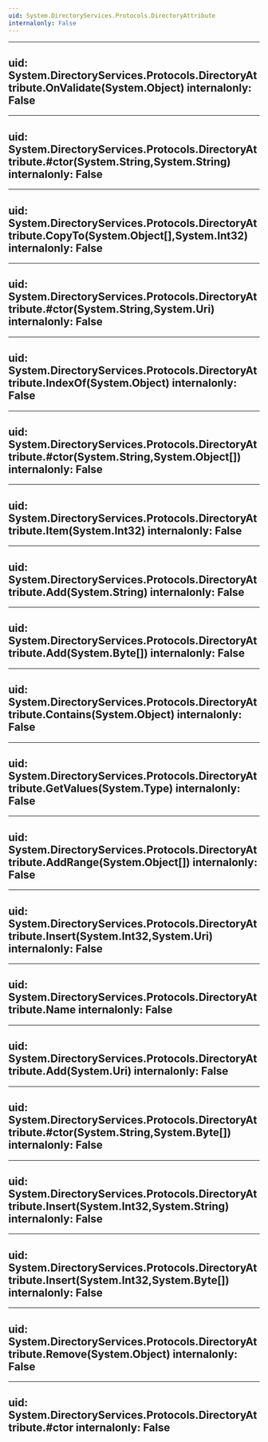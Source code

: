 ```yaml
---
uid: System.DirectoryServices.Protocols.DirectoryAttribute
internalonly: False
---
```


---
uid: System.DirectoryServices.Protocols.DirectoryAttribute.OnValidate(System.Object)
internalonly: False
---

---
uid: System.DirectoryServices.Protocols.DirectoryAttribute.#ctor(System.String,System.String)
internalonly: False
---

---
uid: System.DirectoryServices.Protocols.DirectoryAttribute.CopyTo(System.Object[],System.Int32)
internalonly: False
---

---
uid: System.DirectoryServices.Protocols.DirectoryAttribute.#ctor(System.String,System.Uri)
internalonly: False
---

---
uid: System.DirectoryServices.Protocols.DirectoryAttribute.IndexOf(System.Object)
internalonly: False
---

---
uid: System.DirectoryServices.Protocols.DirectoryAttribute.#ctor(System.String,System.Object[])
internalonly: False
---

---
uid: System.DirectoryServices.Protocols.DirectoryAttribute.Item(System.Int32)
internalonly: False
---

---
uid: System.DirectoryServices.Protocols.DirectoryAttribute.Add(System.String)
internalonly: False
---

---
uid: System.DirectoryServices.Protocols.DirectoryAttribute.Add(System.Byte[])
internalonly: False
---

---
uid: System.DirectoryServices.Protocols.DirectoryAttribute.Contains(System.Object)
internalonly: False
---

---
uid: System.DirectoryServices.Protocols.DirectoryAttribute.GetValues(System.Type)
internalonly: False
---

---
uid: System.DirectoryServices.Protocols.DirectoryAttribute.AddRange(System.Object[])
internalonly: False
---

---
uid: System.DirectoryServices.Protocols.DirectoryAttribute.Insert(System.Int32,System.Uri)
internalonly: False
---

---
uid: System.DirectoryServices.Protocols.DirectoryAttribute.Name
internalonly: False
---

---
uid: System.DirectoryServices.Protocols.DirectoryAttribute.Add(System.Uri)
internalonly: False
---

---
uid: System.DirectoryServices.Protocols.DirectoryAttribute.#ctor(System.String,System.Byte[])
internalonly: False
---

---
uid: System.DirectoryServices.Protocols.DirectoryAttribute.Insert(System.Int32,System.String)
internalonly: False
---

---
uid: System.DirectoryServices.Protocols.DirectoryAttribute.Insert(System.Int32,System.Byte[])
internalonly: False
---

---
uid: System.DirectoryServices.Protocols.DirectoryAttribute.Remove(System.Object)
internalonly: False
---

---
uid: System.DirectoryServices.Protocols.DirectoryAttribute.#ctor
internalonly: False
---
